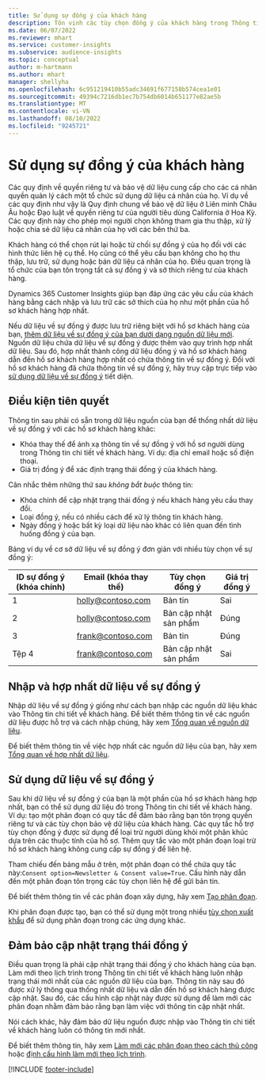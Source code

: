 ```yaml
---
title: Sử dụng sự đồng ý của khách hàng
description: Tôn vinh các tùy chọn đồng ý của khách hàng trong Thông tin chi tiết về khách hàng bằng cách nhập dữ liệu về sự đồng ý.
ms.date: 06/07/2022
ms.reviewer: mhart
ms.service: customer-insights
ms.subservice: audience-insights
ms.topic: conceptual
author: m-hartmann
ms.author: mhart
manager: shellyha
ms.openlocfilehash: 6c951219410b55adc34691f677158b574cea1e01
ms.sourcegitcommit: 49394c7216db1ec7b754db6014b651177e82ae5b
ms.translationtype: MT
ms.contentlocale: vi-VN
ms.lasthandoff: 08/10/2022
ms.locfileid: "9245721"
---
```

# <a name="use-customer-consent"></a>Sử dụng sự đồng ý của khách hàng

Các quy định về quyền riêng tư và bảo vệ dữ liệu cung cấp cho các cá nhân quyền quản lý cách một tổ chức sử dụng dữ liệu cá nhân của họ. Ví dụ về các quy định như vậy là Quy định chung về bảo vệ dữ liệu ở Liên minh Châu Âu hoặc Đạo luật về quyền riêng tư của người tiêu dùng California ở Hoa Kỳ. Các quy định này cho phép mọi người chọn không tham gia thu thập, xử lý hoặc chia sẻ dữ liệu cá nhân của họ với các bên thứ ba.  

Khách hàng có thể chọn rút lại hoặc từ chối sự đồng ý của họ đối với các hình thức liên hệ cụ thể. Họ cũng có thể yêu cầu bạn không cho họ thu thập, lưu trữ, sử dụng hoặc bán dữ liệu cá nhân của họ. Điều quan trọng là tổ chức của bạn tôn trọng tất cả sự đồng ý và sở thích riêng tư của khách hàng.  

Dynamics 365 Customer Insights giúp bạn đáp ứng các yêu cầu của khách hàng bằng cách nhập và lưu trữ các sở thích của họ như một phần của hồ sơ khách hàng hợp nhất.

Nếu dữ liệu về sự đồng ý được lưu trữ riêng biệt với hồ sơ khách hàng của bạn, [thêm dữ liệu về sự đồng ý của bạn dưới dạng nguồn dữ liệu mới](#import-and-unify-consent-data). Nguồn dữ liệu chứa dữ liệu về sự đồng ý được thêm vào quy trình hợp nhất dữ liệu. Sau đó, hợp nhất thành công dữ liệu đồng ý và hồ sơ khách hàng dẫn đến hồ sơ khách hàng hợp nhất có chứa thông tin về sự đồng ý. Đối với hồ sơ khách hàng đã chứa thông tin về sự đồng ý, hãy truy cập trực tiếp vào [sử dụng dữ liệu về sự đồng ý](#use-consent-data) tiết diện.

## <a name="prerequisites"></a>Điều kiện tiên quyết

Thông tin sau phải có sẵn trong dữ liệu nguồn của bạn để thống nhất dữ liệu về sự đồng ý với các hồ sơ khách hàng khác:

- Khóa thay thế để ánh xạ thông tin về sự đồng ý với hồ sơ người dùng trong Thông tin chi tiết về khách hàng. Ví dụ: địa chỉ email hoặc số điện thoại.
- Giá trị đồng ý để xác định trạng thái đồng ý của khách hàng.

Cân nhắc thêm những thứ sau *không bắt buộc* thông tin:

- Khóa chính để cập nhật trạng thái đồng ý nếu khách hàng yêu cầu thay đổi.
- Loại đồng ý, nếu có nhiều cách để xử lý thông tin khách hàng.
- Ngày đồng ý hoặc bất kỳ loại dữ liệu nào khác có liên quan đến tình huống đồng ý của bạn.

Bảng ví dụ về cơ sở dữ liệu về sự đồng ý đơn giản với nhiều tùy chọn về sự đồng ý:

|ID sự đồng ý (khóa chính)   |Email (khóa thay thế)  |Tùy chọn đồng ý  |Giá trị đồng ý  |
|---------|---------|---------|---------|
|1    |  holly@contoso.com       |  Bản tin       |  Sai       |
|2    |  holly@contoso.com       |  Bản cập nhật sản phẩm       |  Đúng       |
|3    |  frank@contoso.com       |  Bản tin       | Đúng        |
|Tệp 4    |  frank@contoso.com       |  Bản cập nhật sản phẩm       |  Sai       |

## <a name="import-and-unify-consent-data"></a>Nhập và hợp nhất dữ liệu về sự đồng ý

Nhập dữ liệu về sự đồng ý giống như cách bạn nhập các nguồn dữ liệu khác vào Thông tin chi tiết về khách hàng. Để biết thêm thông tin về các nguồn dữ liệu được hỗ trợ và cách nhập chúng, hãy xem [Tổng quan về nguồn dữ liệu](data-sources.md).

Để biết thêm thông tin về việc hợp nhất các nguồn dữ liệu của bạn, hãy xem [Tổng quan về hợp nhất dữ liệu](data-unification.md).

## <a name="use-consent-data"></a>Sử dụng dữ liệu về sự đồng ý

Sau khi dữ liệu về sự đồng ý của bạn là một phần của hồ sơ khách hàng hợp nhất, bạn có thể sử dụng dữ liệu đó trong Thông tin chi tiết về khách hàng. Ví dụ: tạo một phân đoạn có quy tắc để đảm bảo rằng bạn tôn trọng quyền riêng tư và các tùy chọn bảo vệ dữ liệu của khách hàng. Các quy tắc hỗ trợ tùy chọn đồng ý được sử dụng để loại trừ người dùng khỏi một phân khúc dựa trên các thuộc tính của hồ sơ. Thêm quy tắc vào một phân đoạn loại trừ hồ sơ khách hàng không cung cấp sự đồng ý để liên hệ.

Tham chiếu đến bảng mẫu ở trên, một phân đoạn có thể chứa quy tắc này:`Consent option=Newsletter & Consent value=True`. Cấu hình này dẫn đến một phân đoạn tôn trọng các tùy chọn liên hệ để gửi bản tin.

Để biết thêm thông tin về các phân đoạn xây dựng, hãy xem [Tạo phân đoạn](segment-builder.md).

Khi phân đoạn được tạo, bạn có thể sử dụng một trong nhiều [tùy chọn xuất khẩu](export-destinations.md) để sử dụng phân đoạn trong các ứng dụng khác.

## <a name="ensure-updated-consent-status"></a>Đảm bảo cập nhật trạng thái đồng ý

Điều quan trọng là phải cập nhật trạng thái đồng ý cho khách hàng của bạn. Làm mới theo lịch trình trong Thông tin chi tiết về khách hàng luôn nhập trạng thái mới nhất của các nguồn dữ liệu của bạn. Thông tin này sau đó được xử lý thông qua thống nhất dữ liệu và dẫn đến hồ sơ khách hàng được cập nhật. Sau đó, các cấu hình cập nhật này được sử dụng để làm mới các phân đoạn nhằm đảm bảo rằng bạn làm việc với thông tin cập nhật nhất.

Nói cách khác, hãy đảm bảo dữ liệu nguồn được nhập vào Thông tin chi tiết về khách hàng luôn có thông tin mới nhất.

Để biết thêm thông tin, hãy xem [Làm mới các phân đoạn theo cách thủ công](segments.md#refresh-segments) hoặc [định cấu hình làm mới theo lịch trình](schedule-refresh.md).

[!INCLUDE [footer-include](includes/footer-banner.md)]

